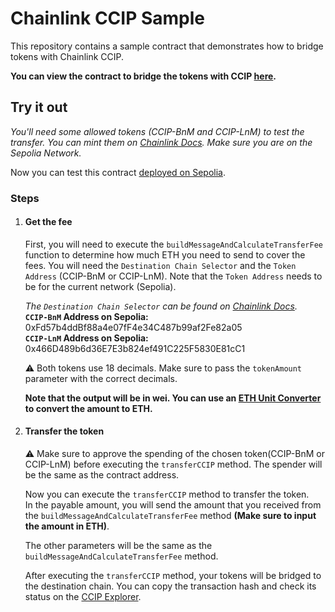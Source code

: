 # Chainlink CCIP Sample

This repository contains a sample contract that demonstrates how to bridge tokens with Chainlink CCIP.

**You can view the contract to bridge the tokens with CCIP [here](contracts/CCIPTransferToken.sol).**

## Try it out

_You'll need some allowed tokens (CCIP-BnM and CCIP-LnM) to test the transfer. You can mint them on [Chainlink Docs](https://docs.chain.link/ccip/test-tokens#mint-tokens-in-the-documentation)._
_Make sure you are on the Sepolia Network._

Now you can test this contract [deployed on Sepolia](https://sepolia.etherscan.io/address/0x22C7aE33CA92af1D166283076614ea1A652a0f76#code).

### Steps

1. #### Get the fee

   First, you will need to execute the `buildMessageAndCalculateTransferFee` function to determine how much ETH you need to send to cover the fees. You will need the `Destination Chain Selector` and the `Token Address` (CCIP-BnM or CCIP-LnM). Note that the `Token Address` needs to be for the current network (Sepolia).

   _The `Destination Chain Selector` can be found on [Chainlink Docs](https://docs.chain.link/ccip/supported-networks/v1_2_0/testnet#avalanche-fuji)._\
   **`CCIP-BnM` Address on Sepolia:** 0xFd57b4ddBf88a4e07fF4e34C487b99af2Fe82a05\
   **`CCIP-LnM` Address on Sepolia:** 0x466D489b6d36E7E3b824ef491C225F5830E81cC1

   ⚠️ Both tokens use 18 decimals. Make sure to pass the `tokenAmount` parameter with the correct decimals.

   **Note that the output will be in wei. You can use an [ETH Unit Converter](https://eth-converter.com/) to convert the amount to ETH.**

2. #### Transfer the token

   ⚠️ Make sure to approve the spending of the chosen token(CCIP-BnM or CCIP-LnM) before executing the `transferCCIP` method. The spender will be the same as the contract address.

   Now you can execute the `transferCCIP` method to transfer the token.\
   In the payable amount, you will send the amount that you received from the `buildMessageAndCalculateTransferFee` method **(Make sure to input the amount in ETH)**.

   The other parameters will be the same as the `buildMessageAndCalculateTransferFee` method.

   After executing the `transferCCIP` method, your tokens will be bridged to the destination chain. You can copy the transaction hash and check its status on the [CCIP Explorer](https://ccip.chain.link/).
